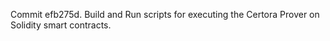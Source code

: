Commit efb275d.                    Build and Run scripts for executing the Certora Prover on Solidity smart contracts.